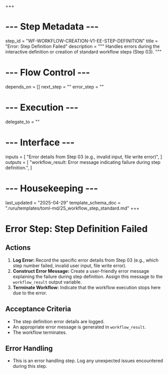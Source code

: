 +++
# --- Step Metadata ---
step_id = "WF-WORKFLOW-CREATION-V1-EE-STEP-DEFINITION"
title = "Error: Step Definition Failed"
description = """
Handles errors during the interactive definition or creation of standard workflow steps (Step 03).
"""

# --- Flow Control ---
depends_on = []
next_step = ""
error_step = ""

# --- Execution ---
delegate_to = ""

# --- Interface ---
inputs = [
    "Error details from Step 03 (e.g., invalid input, file write error)",
]
outputs = [
    "workflow_result: Error message indicating failure during step definition.",
]

# --- Housekeeping ---
last_updated = "2025-04-29"
template_schema_doc = ".ruru/templates/toml-md/25_workflow_step_standard.md"
+++

# Error Step: Step Definition Failed

## Actions

1.  **Log Error:** Record the specific error details from Step 03 (e.g., which step number failed, invalid user input, file write error).
2.  **Construct Error Message:** Create a user-friendly error message explaining the failure during step definition. Assign this message to the `workflow_result` output variable.
3.  **Terminate Workflow:** Indicate that the workflow execution stops here due to the error.

## Acceptance Criteria

*   The step definition error details are logged.
*   An appropriate error message is generated in `workflow_result`.
*   The workflow terminates.

## Error Handling

*   This is an error handling step. Log any unexpected issues encountered during this step.